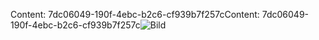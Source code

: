 <span data-ttu-id="d918f-101">Content: 7dc06049-190f-4ebc-b2c6-cf939b7f257c</span><span class="sxs-lookup"><span data-stu-id="d918f-101">Content: 7dc06049-190f-4ebc-b2c6-cf939b7f257c</span></span>![Bild](a4edb5cb-fd0f-49f6-a736-f36d6a5eabb3.png)
